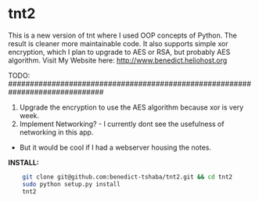 # tnt2
This is a new version of tnt where I used OOP concepts of Python. The result is cleaner more maintainable code. 
It also supports simple xor encryption, which I plan to upgrade to AES or RSA, but probably AES algorithm.
Visit My Website here: <link>http://www.benedict.heliohost.org</link>

TODO:
##############################################################################
1. Upgrade the encryption to use the AES algorithm because xor is very week.
2. Implement Networking? - I currently dont see the usefulness of networking in this app.
 - But it would be cool if I had a webserver housing the notes.

**INSTALL:**
```bash
    git clone git@github.com:benedict-tshaba/tnt2.git && cd tnt2
    sudo python setup.py install
    tnt2
```
